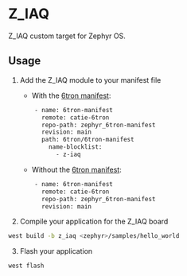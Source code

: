 # Z_IAQ

Z_IAQ custom target for Zephyr OS.

## Usage
1. Add the Z_IAQ module to your manifest file
    - With the [6tron manifest](https://github.com/catie-aq/zephyr_6tron-manifest):
    ```bash
        - name: 6tron-manifest
          remote: catie-6tron
          repo-path: zephyr_6tron-manifest
          revision: main
          path: 6tron/6tron-manifest
            name-blocklist:
              - z-iaq
    ```
    - Without the [6tron manifest](https://github.com/catie-aq/zephyr_6tron-manifest):
    ```bash
        - name: 6tron-manifest
          remote: catie-6tron
          repo-path: zephyr_6tron-manifest
          revision: main
    ```

2. Compile your application for the Z_IAQ board
```bash
west build -b z_iaq <zephyr>/samples/hello_world
```

3. Flash your application
```bash
west flash
```
